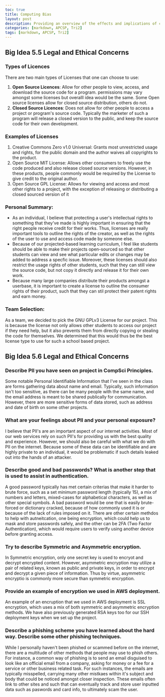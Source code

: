 ```yaml
---
toc: true
title: Computing Bias
layout: post
description: Providing an overview of the effects and implications of computing bias and crowdsourcing data.
categories: [markdown, APCSP, Tri2]
tags: [markdown, APCSP, Tri2]
---
```


## Big Idea 5.5 Legal and Ethical Concerns

### Types of Licences
There are two main types of Licenses that one can choose to use:
1. **Open Source Licences**: Allow for other people to view, access, and download the source code for a program. permissions may vary amongst some licenses but overalll idea would be the same. Some Open source licenses allow for closed source distribution, others do not.
2. **Closed Source Licences**: Does not allow for other people to access a project or program's source code. Typically the marketer of such a program will release a closed version to the public, and keep the source code for their own development.

### Examples of Licenses
1. Creative Commons Zero v1.0 Universal: Grants most unrestricted usage and rights, for the public domain and the author waives all copyrights to the product.
2. Open Source MIT License: Allows other consumers to freely use the code produced and also release closed source versions. However, in these products, people commonly would be required by the License to give credit to the original author.
3. Open Source GPL License: Allows for viewing and access and most other rights to a project, with the exception of releasing or distributing a closed sourced version of it

### Personal Summary:
- As an individual, I believe that protecting a user's intellectual rights to something that they've made is highly important in ensuring that the right people receive credit for their works. Thus, licenses are really important tools to outline the rights of the creator, as well as the rights of the user to use and access code made by someone else.
- Because of our projected-based learning curriculum, I feel like students should be able to make their projects open-sourced so that other students can view and see what particular edits or changes may be added to address a specfic issue. Moreover, these licenses should also restrict the usage rights of other students, such that they can still view the source code, but not copy it directly and release it for their own work.
- Because many large companies distribute their products amongst a userbase, it is important to create a license to outline the consumer rights of their product, such that they can stil protect their patent rights and earn money.

### Team Selection:
As a team, we decided to pick the GNU GPLv3 License for our project. This is because the license not only allows other students to access our project if they need help, but it also prevents them from directly copying or stealing the code for themselves. We determined that this would thus be the best license type to use for such a school based project.

## Big Idea 5.6 Legal and Ethical Concerns
### Describe PII you have seen on project in CompSci Principles.
Some notable Personal Identifiable Information that I've seen in the class are forms gathering data about name and email. Typically, such information isn't too sensitive, as there can be many people with the same name, and the email address is meant to be shared publically for communication. However, there are more sensitive forms of data stored, such as address and date of birth on some other projects.

### What are your feelings about PII and your personal exposure?
I believe that PII's are an important aspect of our internet activities. Most of our web services rely on such PII's for providing us with the best quality and experience. However, we should also be careful with what we do with PII on the internet. Because some of these data can be identifiable and are highly private to an individual, it would be problematic if such details leaked out into the hands of an attacker.

### Describe good and bad passwords? What is another step that is used to assist in authentication.
A good password typically has met certain criterias that make it harder to brute force, such as a set minimum password length (typically 15), a mix of numbers and letters, mixed-cases for alphabetical characters, as well as other special symbols. A bad password would be one that is easily brute-forced or dictionary cracked, because of how commonly used it is or because of the lack of rules imposed on it. There are other certain methdos to help with autneitcation, one being encryption, which could help us to mask and store passwords safely, and the other can be 2FA (Two Factor Authentication), which would require users to verify using another device before granting access.

### Try to describe Symmetric and Asymmetric encryption.
In Symmetric encryption, only one secret key is used to encryot and decrypt encrypted content. However, asymmetric encryption may utilize a pair of related keys, known as public and private keys, in order to     encrypt and decrypt a given piece of information. Thus by virtue, asymmetric encryptio is commonly more secure than symmetric encryption.

### Provide an example of encryption we used in AWS deployment.
An example of an encruption that we used in AWS deployment is SSL encryption, which uses a mix of both symmetric and asymmetric encryption methods. We have also previously generated RSA keys too for our SSH deployment keys when we set up the project.

### Describe a phishing scheme you have learned about the hard way. Describe some other phishing techniques.
While I personally haven't been phished or scammed before on the internet, there are a multitude of other methods that people may use to phish others. For instance, a common way of phishing is to send an email disguised to look like an official email from a company, asking for money or a fee for a service or other business related task. For such instances, the emails are typically misspelled, carrying many other mistkaes within it's subject and body that could be noticed amongst closer inspection. These emails often link to other sites and such that can eventually track and store user inputted data such as paswords and card info, to ultimately scam the user. 
